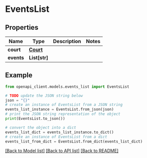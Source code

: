 # EventsList


## Properties

Name | Type | Description | Notes
------------ | ------------- | ------------- | -------------
**court** | [**Court**](Court.md) |  | 
**events** | **List[str]** |  | 

## Example

```python
from openapi_client.models.events_list import EventsList

# TODO update the JSON string below
json = "{}"
# create an instance of EventsList from a JSON string
events_list_instance = EventsList.from_json(json)
# print the JSON string representation of the object
print(EventsList.to_json())

# convert the object into a dict
events_list_dict = events_list_instance.to_dict()
# create an instance of EventsList from a dict
events_list_from_dict = EventsList.from_dict(events_list_dict)
```
[[Back to Model list]](../README.md#documentation-for-models) [[Back to API list]](../README.md#documentation-for-api-endpoints) [[Back to README]](../README.md)


